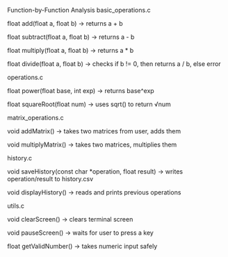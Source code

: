
Function-by-Function Analysis
basic_operations.c

float add(float a, float b) → returns a + b

float subtract(float a, float b) → returns a - b

float multiply(float a, float b) → returns a * b

float divide(float a, float b) → checks if b != 0, then returns a / b, else error

operations.c

float power(float base, int exp) → returns base^exp

float squareRoot(float num) → uses sqrt() to return √num

matrix_operations.c

void addMatrix() → takes two matrices from user, adds them

void multiplyMatrix() → takes two matrices, multiplies them

history.c

void saveHistory(const char *operation, float result) → writes operation/result to history.csv

void displayHistory() → reads and prints previous operations

utils.c

void clearScreen() → clears terminal screen

void pauseScreen() → waits for user to press a key

float getValidNumber() → takes numeric input safely
